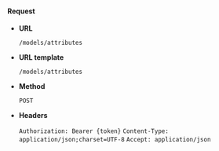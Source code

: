 #### Request

* **URL**

  `/models/attributes`

* **URL template**

  `/models/attributes`

* **Method**

  `POST`

* **Headers**

  `Authorization: Bearer {token}`
  `Content-Type: application/json;charset=UTF-8`
  `Accept: application/json`
